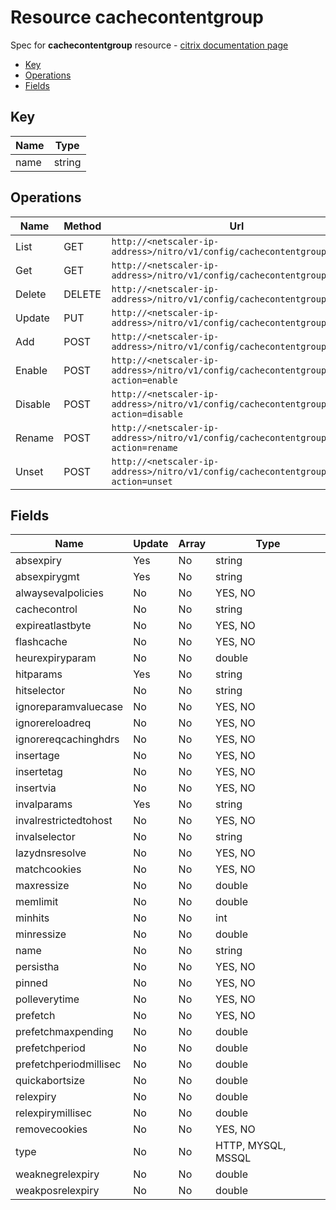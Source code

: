 # Resource cachecontentgroup

Spec for **cachecontentgroup** resource - [citrix documentation page](https://developer-docs.citrix.com/projects/netscaler-nitro-api/en/11.0/configuration/integrated-caching/cachecontentgroup/cachecontentgroup/)

- [Key](#key)
- [Operations](#operations)
- [Fields](#fields)

## Key

| Name | Type |
|----|----|
| name | string |

## Operations

| Name | Method | Url |
|----|----|----|
| List | GET | `http://<netscaler-ip-address>/nitro/v1/config/cachecontentgroup` |
| Get | GET | `http://<netscaler-ip-address>/nitro/v1/config/cachecontentgroup/<name>` |
| Delete | DELETE | `http://<netscaler-ip-address>/nitro/v1/config/cachecontentgroup/<name>` |
| Update | PUT | `http://<netscaler-ip-address>/nitro/v1/config/cachecontentgroup` |
| Add | POST | `http://<netscaler-ip-address>/nitro/v1/config/cachecontentgroup` |
| Enable | POST | `http://<netscaler-ip-address>/nitro/v1/config/cachecontentgroup?action=enable` |
| Disable | POST | `http://<netscaler-ip-address>/nitro/v1/config/cachecontentgroup?action=disable` |
| Rename | POST | `http://<netscaler-ip-address>/nitro/v1/config/cachecontentgroup?action=rename` |
| Unset | POST | `http://<netscaler-ip-address>/nitro/v1/config/cachecontentgroup?action=unset` |

## Fields

| Name | Update | Array | Type |
|----|----|----|----|
|absexpiry|Yes|No|string|
|absexpirygmt|Yes|No|string|
|alwaysevalpolicies|No|No|YES, NO|
|cachecontrol|No|No|string|
|expireatlastbyte|No|No|YES, NO|
|flashcache|No|No|YES, NO|
|heurexpiryparam|No|No|double|
|hitparams|Yes|No|string|
|hitselector|No|No|string|
|ignoreparamvaluecase|No|No|YES, NO|
|ignorereloadreq|No|No|YES, NO|
|ignorereqcachinghdrs|No|No|YES, NO|
|insertage|No|No|YES, NO|
|insertetag|No|No|YES, NO|
|insertvia|No|No|YES, NO|
|invalparams|Yes|No|string|
|invalrestrictedtohost|No|No|YES, NO|
|invalselector|No|No|string|
|lazydnsresolve|No|No|YES, NO|
|matchcookies|No|No|YES, NO|
|maxressize|No|No|double|
|memlimit|No|No|double|
|minhits|No|No|int|
|minressize|No|No|double|
|name|No|No|string|
|persistha|No|No|YES, NO|
|pinned|No|No|YES, NO|
|polleverytime|No|No|YES, NO|
|prefetch|No|No|YES, NO|
|prefetchmaxpending|No|No|double|
|prefetchperiod|No|No|double|
|prefetchperiodmillisec|No|No|double|
|quickabortsize|No|No|double|
|relexpiry|No|No|double|
|relexpirymillisec|No|No|double|
|removecookies|No|No|YES, NO|
|type|No|No|HTTP, MYSQL, MSSQL|
|weaknegrelexpiry|No|No|double|
|weakposrelexpiry|No|No|double|

